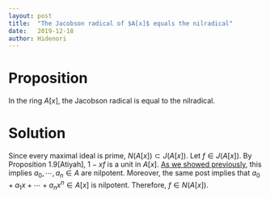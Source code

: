 ```yaml
---
layout: post
title:  "The Jacobson radical of $A[x]$ equals the nilradical"
date:   2019-12-18
author: Hidenori
---
```


# Proposition
In the ring $A[x]$, the Jacobson radical is equal to the nilradical.

# Solution
Since every maximal ideal is prime, $N(A[x]) \subset J(A[x])$.
Let $f \in J(A[x])$.
By Proposition 1.9[Atiyah], $1 - xf$ is a unit in $A[x]$.
[As we showed previously](/2019/12/18/ring-of-polynomials-ex-1-2.html), this implies $a_0, \cdots, a_n \in A$ are nilpotent.
Moreover, the same post implies that $a_0 + a_1x + \cdots + a_nx^n \in A[x]$ is nilpotent.
Therefore, $f \in N(A[x])$.

